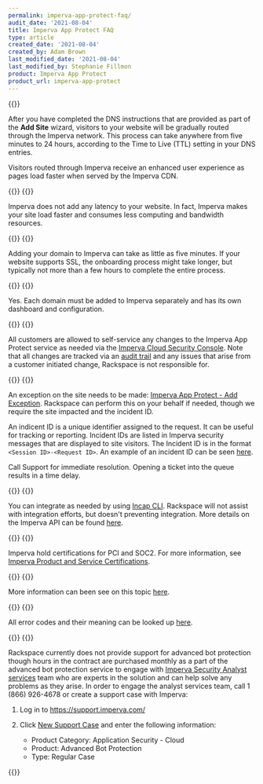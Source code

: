 ```yaml
---
permalink: imperva-app-protect-faq/
audit_date: '2021-08-04'
title: Imperva App Protect FAQ
type: article
created_date: '2021-08-04'
created_by: Adam Brown
last_modified_date: '2021-08-04'
last_modified_by: Stephanie Fillmon
product: Imperva App Protect
product_url: imperva-app-protect
---
```


{{<accordion title="What happens after I add my domain to Imperva?" col="in" href="accordion1">}}

After you have completed the DNS instructions that are provided as part of the
**Add Site** wizard, visitors to your website will be gradually routed through
the Imperva network. This process can take anywhere from five minutes to 24
hours, according to the Time to Live (TTL) setting in your DNS entries.

Visitors routed through Imperva receive an enhanced user experience as pages
load faster when served by the Imperva CDN.

{{</accordion>}}
{{<accordion title="Will Imperva add latency to my website?" col="in" href="accordion1">}}

Imperva does not add any latency to your website. In fact, Imperva makes your
site load faster and consumes less computing and bandwidth resources.

{{</accordion>}}
{{<accordion title="How long does it take to add a domain on Imperva?" col="in" href="accordion1">}}

Adding your domain to Imperva can take as little as five minutes. If your
website supports SSL, the onboarding process might take longer, but typically
not more than a few hours to complete the entire process.

{{</accordion>}}
{{<accordion title="Do I need to add each on of my domains to Imperva?" col="in" href="accordion1">}}

Yes. Each domain must be added to Imperva separately and has its own
dashboard and configuration.

{{</accordion>}}
{{<accordion title="Can I self-service changes to the Imperva App Protect service?" col="in" href="accordion1">}}

All customers are allowed to self-service any changes to the Imperva App
Protect service as needed via the
[Imperva Cloud Security Console](https://my.imperva.com/admin/login). Note that
all changes are tracked via an
[audit trail](https://docs.imperva.com/bundle/cloud-application-security/page/audit-trail.htm)
and any issues that arise from a customer initiated change, Rackspace is not
responsible for.

{{</accordion>}}
{{<accordion title="The Cloud WAF is blocking traffic that it's not supposed to. What do I do?" col="in" href="accordion1">}}

An exception on the site needs to be made:
[Imperva App Protect - Add Exception](https://docs.imperva.com/bundle/cloud-application-security/page/security-events.htm#Addanexception).
Rackspace can perform this on your behalf if needed, though we
require the site impacted and the incident ID.

An indicent ID is a unique identifier assigned to the request. It can be
useful for tracking or
reporting. Incident IDs are listed in Imperva security messages that are
displayed to site visitors. The Incident ID is in the format
`<Session ID>-<Request ID>`. An example of an incident ID can be seen
[here](https://docs.imperva.com/bundle/cloud-application-security/page/error-codes.htm).

Call Support for immediate resolution. Opening a ticket into the queue
results in a time delay.

{{</accordion>}}
{{<accordion title="Can I integrate with Imperva's API?" col="in" href="accordion1">}}

You can integrate as needed by using
[Incap CLI](https://github.com/imperva/incapsula-cli). Rackspace will not
assist with integration efforts, but doesn't preventing integration. More
details on the Imperva API can be found
[here](https://docs.imperva.com/bundle/cloud-application-security/page/api/api.htm).

{{</accordion>}}
{{<accordion title="What compliance certifications does Imperva hold?" col="in" href="accordion1">}}

Imperva hold certifications for PCI and SOC2. For more information, see
[Imperva Product and Service Certifications](https://docs.imperva.com/bundle/articles/page/product-service-certifications.htm).

{{</accordion>}}
{{<accordion title="What data does the Imperva App Protect service store, for how long, and where is it stored?" col="in" href="accordion1">}}

More information can been see on this topic
[here](https://docs.imperva.com/bundle/cloud-application-security/page/more/data-privacy.htm).

{{</accordion>}}
{{<accordion title="I have an error code being generated by the Imperva App Protect service. What does it mean?" col="in" href="accordion1">}}

All error codes and their meaning can be looked up
[here](https://docs.imperva.com/bundle/cloud-application-security/page/error-codes.htm).

{{</accordion>}}
{{<accordion title="Can I get help with adjustments to my Advanced Bot Protection?" col="in" href="accordion1">}}

Rackspace currently does not provide support for advanced bot protection
though hours in the contract are purchased monthly as a part of the advanced
bot protection service to engage with
[Imperva Security Analyst services](https://www.imperva.com/support/application-security/)
team who are experts in the solution and can help solve any problems as they
arise. In order to engage the analyst services team, call 1 (866) 926-4678 or
create a support case with Imperva:

1. Log in to https://support.imperva.com/
2. Click [New Support Case](https://support.imperva.com/s/create-case) and enter
   the following information:

   - Product Category: Application Security - Cloud
   - Product: Advanced Bot Protection
   - Type: Regular Case

{{</accordion>}}
